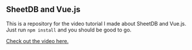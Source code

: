 ## SheetDB and Vue.js

This is a repository for the video tutorial I made about SheetDB and Vue.js. Just run `npm install` and you should be good to go.

[Check out the video here.](https://www.youtube.com/watch?v=24SrUynWk6M)
